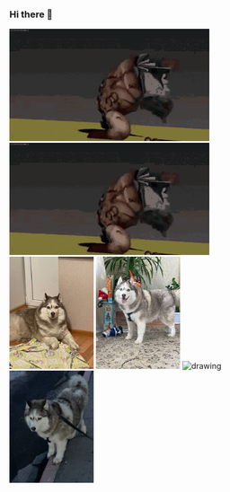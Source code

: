 ### Hi there 👋
<img src="https://github.com/kotvkaske/kotvkaske/blob/main/pudgedance-pudge.gif" alt="drawing" height="200"/> <img src="https://github.com/kotvkaske/kotvkaske/blob/main/pudgedance-pudge.gif" alt="drawing" height="200"/> <img src="https://github.com/kotvkaske/kotvkaske/blob/main/luna4.jpeg" alt="drawing" height="200"/>
<img src="https://github.com/kotvkaske/kotvkaske/blob/main/luna2.jpeg" alt="drawing" height="200"/>
<img src="https://github.com/kotvkaske/kotvkaske/blob/main/luna3.jpeg" alt="drawing" height="200"/>
<img src="https://github.com/kotvkaske/kotvkaske/blob/main/luna1.jpeg" alt="drawing" height="200"/>
